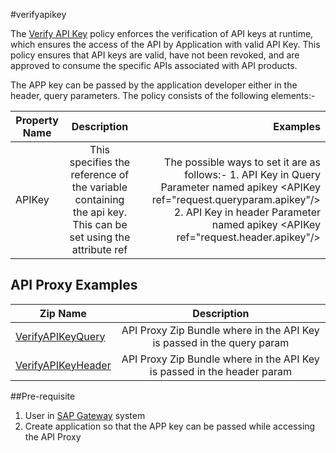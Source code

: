 #verifyapikey

The [Verify API Key](https://help.hana.ondemand.com/apim_od/frameset.htm?4d15a0427494452dbb42a319e9bb420f.html) policy enforces the verification of API keys at runtime, which ensures the access of the API by Application with valid API Key. 
This policy ensures that API keys are valid, have not been revoked, and are approved to consume the specific APIs associated with API products.

The APP key can be passed by the application developer either in the header, query parameters. The policy consists of the following elements:-

| Property Name        | Description           |Examples  |
| ------------- |:-------------:| -----:|
| APIKey      | This specifies the reference of the variable containing the api key. This can be set using the attribute ref  | The possible ways to set it are as follows:- 1. API Key in Query Parameter named apikey &lt;APIKey ref="request.queryparam.apikey"/&gt; 2. API Key in header Parameter named apikey &lt;APIKey ref="request.header.apikey"/&gt;|

## API Proxy Examples

| Zip Name | Description        |
| ------------- |:-------------:| 
| [VerifyAPIKeyQuery](VerifyAPIKeyQuery.zip)      | API Proxy Zip Bundle where in the API Key is passed in the query param  |
| [VerifyAPIKeyHeader](VerifyAPIKeyHeader.zip)      | API Proxy Zip Bundle where in the API Key is passed in the header param  |

##Pre-requisite

1. User in [SAP Gateway](http://scn.sap.com/docs/DOC-40986) system
2. Create application so that the APP key can be passed while accessing the API Proxy
